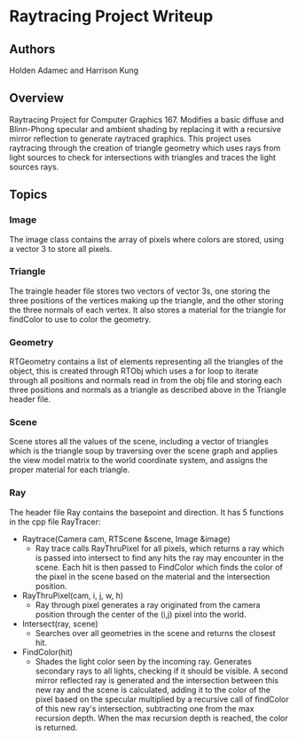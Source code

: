 # Raytracing Project Writeup
## Authors
Holden Adamec and Harrison Kung
## Overview
Raytracing Project for Computer Graphics 167. Modifies a basic diffuse and Blinn-Phong specular and ambient shading by replacing it with a recursive mirror reflection to generate raytraced graphics. This project uses raytracing through the creation of triangle geometry which uses rays from light sources to check for intersections with triangles and traces the light sources rays. 
## Topics
### Image
The image class contains the array of pixels where colors are stored, using a vector 3 to store all pixels.
### Triangle
The traingle header file stores two vectors of vector 3s, one storing the three positions of the vertices making up the triangle, and the other storing the three normals of each vertex. It also stores a material for the triangle for findColor to use to color the geometry.
### Geometry
RTGeometry contains a list of elements representing all the triangles of the object, this is created through RTObj which uses a for loop to iterate through all positions and normals read in from the obj file and storing each three positions and normals as a triangle as described above in the Triangle header file.
### Scene
Scene stores all the values of the scene, including a vector of triangles which is the triangle soup by traversing over the scene graph and applies the view model matrix to the world coordinate system, and assigns the proper material for each triangle.
### Ray
The header file Ray contains the basepoint and direction. It has 5 functions in the cpp file RayTracer: 
- Raytrace(Camera cam, RTScene &scene, Image &image)
  - Ray trace calls RayThruPixel for all pixels, which returns a ray which is passed into intersect to find any hits the ray may encounter in the scene. Each hit is then passed to FindColor which finds the color of the pixel in the scene based on the material and the intersection position.
- RayThruPixel(cam, i, j, w, h)
  - Ray through pixel generates a ray originated from the camera position through the center of the (i,j) pixel into the world.
- Intersect(ray, scene)
  - Searches over all geometries in the scene and returns the closest hit.
- FindColor(hit)
  - Shades the light color seen by the incoming ray. Generates secondary rays to all lights, checking if it should be visible. A second mirror reflected ray is generated and the intersection between this new ray and the scene is calculated, adding it to the color of the pixel based on the specular multiplied by a recursive call of findColor of this new ray's intersection, subtracting one from the max recursion depth. When the max recursion depth is reached, the color is returned.
